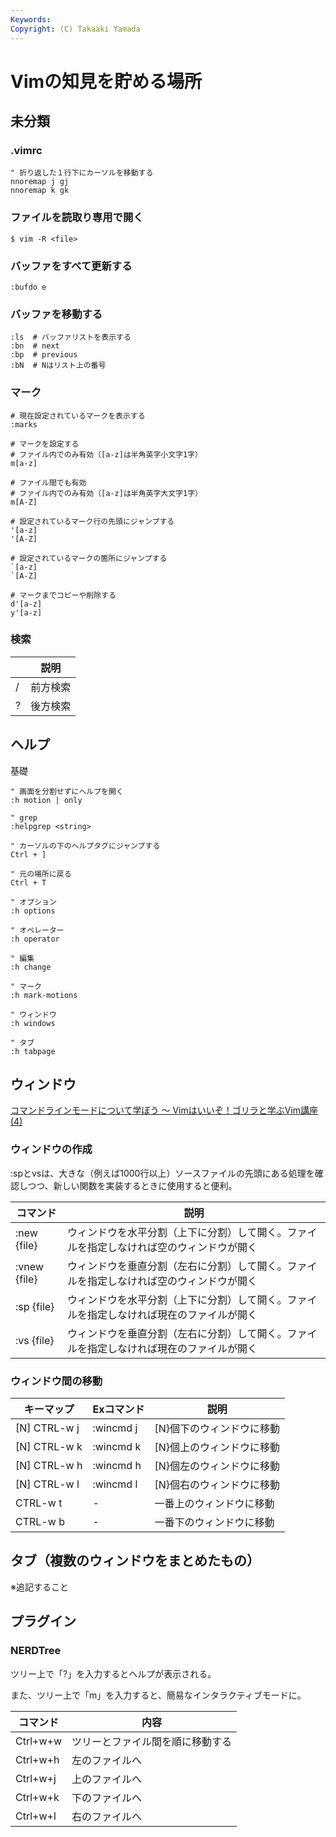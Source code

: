 ```yaml
---
Keywords: 
Copyright: (C) Takaaki Yamada
---
```


# Vimの知見を貯める場所

## 未分類

### .vimrc

```
" 折り返した１行下にカーソルを移動する
nnoremap j gj
nnoremap k gk
```

### ファイルを読取り専用で開く

```
$ vim -R <file>
```

### バッファをすべて更新する

```
:bufdo e
```

### バッファを移動する

```
:ls  # バッファリストを表示する
:bn  # next
:bp  # previous
:bN  # Nはリスト上の番号
```

### マーク

```
# 現在設定されているマークを表示する
:marks

# マークを設定する
# ファイル内でのみ有効（[a-z]は半角英字小文字1字）
m[a-z]

# ファイル間でも有効
# ファイル内でのみ有効（[a-z]は半角英字大文字1字）
m[A-Z]

# 設定されているマーク行の先頭にジャンプする
'[a-z]
'[A-Z]

# 設定されているマークの箇所にジャンプする
`[a-z]
`[A-Z]

# マークまでコピーや削除する
d'[a-z]
y'[a-z]
```

### 検索

||説明|
|---|---|
|/|前方検索|
|?|後方検索|


## ヘルプ

基礎

```
" 画面を分割せずにヘルプを開く
:h motion | only

" grep
:helpgrep <string>

" カーソルの下のヘルプタグにジャンプする
Ctrl + ]

" 元の場所に戻る
Ctrl + T
```

```
" オプション
:h options

" オペレーター
:h operator

" 編集
:h change

" マーク
:h mark-motions

" ウィンドウ
:h windows

" タブ
:h tabpage
```

## ウィンドウ

[コマンドラインモードについて学ぼう 〜 Vimはいいぞ！ゴリラと学ぶVim講座(4)](https://knowledge.sakura.ad.jp/22488/)

### ウィンドウの作成

:spとvsは、大きな（例えば1000行以上）ソースファイルの先頭にある処理を確認しつつ、新しい関数を実装するときに使用すると便利。

|コマンド|説明|
|---|---|
|:new {file}|ウィンドウを水平分割（上下に分割）して開く。ファイルを指定しなければ空のウィンドウが開く|
|:vnew {file}|ウィンドウを垂直分割（左右に分割）して開く。ファイルを指定しなければ空のウィンドウが開く|
|:sp {file}|ウィンドウを水平分割（上下に分割）して開く。ファイルを指定しなければ現在のファイルが開く|
|:vs {file}|ウィンドウを垂直分割（左右に分割）して開く。ファイルを指定しなければ現在のファイルが開く|

### ウィンドウ間の移動

|キーマップ|Exコマンド|説明|
|---|---|---|
|[N] CTRL-w j|:wincmd j|[N}個下のウィンドウに移動|
|[N] CTRL-w k|:wincmd k|[N}個上のウィンドウに移動|
|[N] CTRL-w h|:wincmd h|[N}個左のウィンドウに移動|
|[N] CTRL-w l|:wincmd l|[N}個右のウィンドウに移動|
|CTRL-w t|-|一番上のウィンドウに移動|
|CTRL-w b|-|一番下のウィンドウに移動|

## タブ（複数のウィンドウをまとめたもの）

※追記すること

## プラグイン

### NERDTree

ツリー上で「?」を入力するとヘルプが表示される。

また、ツリー上で「m」を入力すると、簡易なインタラクティブモードに。

|コマンド|内容|
---|---
|Ctrl+w+w|ツリーとファイル間を順に移動する|
|Ctrl+w+h|左のファイルへ|
|Ctrl+w+j|上のファイルへ|
|Ctrl+w+k|下のファイルへ|
|Ctrl+w+l|右のファイルへ|

